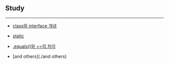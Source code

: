 ## Study
---
* [class와 interface 개념](./class%EC%99%80%20interface%20%EA%B0%9C%EB%85%90%20%EC%A0%95%EB%A6%AC)

* [static](./static)

* [.equals()와 ==의 차이](./equals)

* [and others](./and others)
